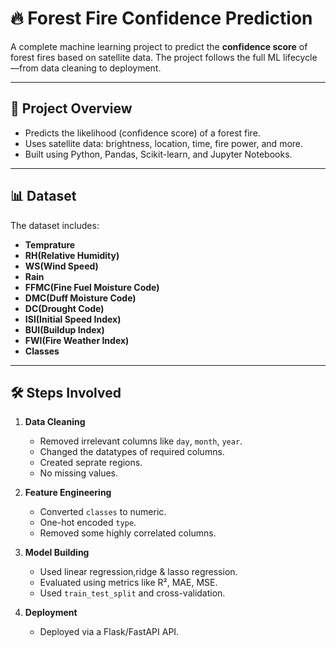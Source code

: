 # 🔥 Forest Fire Confidence Prediction

A complete machine learning project to predict the **confidence score** of forest fires based on satellite data. The project follows the full ML lifecycle—from data cleaning to deployment.

---

## 📁 Project Overview

- Predicts the likelihood (confidence score) of a forest fire.
- Uses satellite data: brightness, location, time, fire power, and more.
- Built using Python, Pandas, Scikit-learn, and Jupyter Notebooks.

---

## 📊 Dataset

The dataset includes:
- **Temprature**
- **RH(Relative Humidity)**
- **WS(Wind Speed)**
- **Rain** 
- **FFMC(Fine Fuel Moisture Code)**
- **DMC(Duff Moisture Code)**
- **DC(Drought Code)** 
- **ISI(Initial Speed Index)**
- **BUI(Buildup Index)**
- **FWI(Fire Weather Index)**
- **Classes** 

---

## 🛠 Steps Involved

1. **Data Cleaning**
   - Removed irrelevant columns like `day`, `month`, `year`.
   - Changed the datatypes of required columns.
   - Created seprate regions.
   - No missing values.

2. **Feature Engineering**
   - Converted `classes` to numeric.
   - One-hot encoded `type`.
   - Removed some highly correlated columns.

3. **Model Building**
   - Used linear regression,ridge & lasso regression.
   - Evaluated using metrics like R², MAE, MSE.
   - Used `train_test_split` and cross-validation.

4. **Deployment**
   - Deployed via a Flask/FastAPI API.
